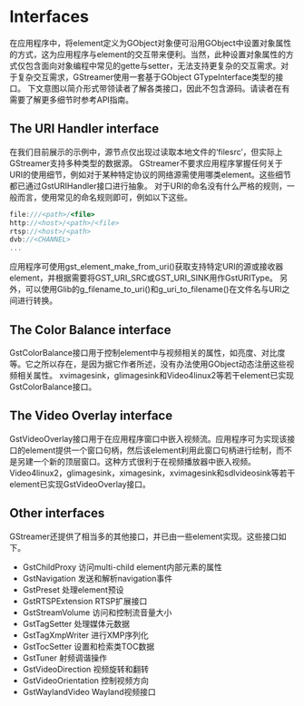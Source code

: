 # Interfaces

在应用程序中，将element定义为GObject对象便可沿用GObject中设置对象属性的方式，这为应用程序与element的交互带来便利。当然，此种设置对象属性的方式仅包含面向对象编程中常见的gette与setter，无法支持更复杂的交互需求。对于复杂交互需求，GStreamer使用一套基于GObject GTypeInterface类型的接口。
下文意图以简介形式带领读者了解各类接口，因此不包含源码。请读者在有需要了解更多细节时参考API指南。

## The URI Handler interface

在我们目前展示的示例中，源节点仅出现过读取本地文件的‘filesrc’，但实际上GStreamer支持多种类型的数据源。
GStreamer不要求应用程序掌握任何关于URI的使用细节，例如对于某种特定协议的网络源需使用哪类element。这些细节都已通过GstURIHandler接口进行抽象。
对于URI的命名没有什么严格的规则，一般而言，使用常见的命名规则即可，例如以下这些。
```c++
file:///<path>/<file>
http://<host>/<path>/<file>
rtsp://<host>/<path>
dvb://<CHANNEL>
...
```
应用程序可使用gst_element_make_from_uri()获取支持特定URI的源或接收器element，并根据需要将GST_URI_SRC或GST_URI_SINK用作GstURIType。
另外，可以使用Glib的g_filename_to_uri()和g_uri_to_filename()在文件名与URI之间进行转换。

## The Color Balance interface

GstColorBalance接口用于控制element中与视频相关的属性，如亮度、对比度等。它之所以存在，是因为据它作者所述，没有办法使用GObject动态注册这些视频相关属性。
xvimagesink，glimagesink和Video4linux2等若干element已实现GstColorBalance接口。

## The Video Overlay interface

GstVideoOverlay接口用于在应用程序窗口中嵌入视频流。应用程序可为实现该接口的element提供一个窗口句柄，然后该element利用此窗口句柄进行绘制，而不是另建一个新的顶层窗口。这种方式很利于在视频播放器中嵌入视频。
Video4linux2，glimagesink，ximagesink，xvimagesink和sdlvideosink等若干element已实现GstVideoOverlay接口。

## Other interfaces

GStreamer还提供了相当多的其他接口，并已由一些element实现。这些接口如下。
- GstChildProxy 访问multi-child element内部元素的属性
- GstNavigation 发送和解析navigation事件
- GstPreset 处理element预设
- GstRTSPExtension RTSP扩展接口
- GstStreamVolume 访问和控制流音量大小
- GstTagSetter 处理媒体元数据
- GstTagXmpWriter 进行XMP序列化
- GstTocSetter 设置和检索类TOC数据
- GstTuner 射频调谐操作
- GstVideoDirection 视频旋转和翻转
- GstVideoOrientation 控制视频方向
- GstWaylandVideo Wayland视频接口
